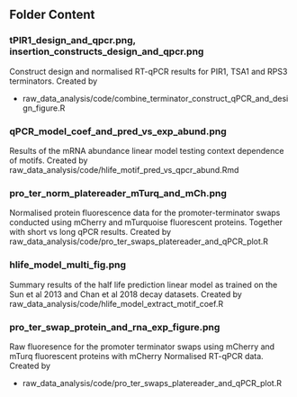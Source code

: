 ## Folder Content

### tPIR1_design_and_qpcr.png, insertion_constructs_design_and_qpcr.png
Construct design and normalised RT-qPCR results for PIR1, TSA1 and RPS3 terminators. Created by

- raw_data_analysis/code/combine_terminator_construct_qPCR_and_design_figure.R

### qPCR_model_coef_and_pred_vs_exp_abund.png
Results of the mRNA abundance linear model testing context dependence of motifs. Created by raw_data_analysis/code/hlife_motif_pred_vs_qpcr_abund.Rmd

### pro_ter_norm_platereader_mTurq_and_mCh.png
Normalised protein fluorescence data for the promoter-terminator swaps conducted using mCherry and mTurquoise fluorescent proteins. Together with short vs long qPCR results. Created by raw_data_analysis/code/pro_ter_swaps_platereader_and_qPCR_plot.R

### hlife_model_multi_fig.png
Summary results of the half life prediction linear model as trained on the Sun et al 2013 and Chan et al 2018 decay datasets. Created by raw_data_analysis/code/hlife_model_extract_motif_coef.R

### pro_ter_swap_protein_and_rna_exp_figure.png
Raw fluoresence for the promoter terminator swaps using mCherry and mTurq fluorescent proteins with mCherry Normalised RT-qPCR data. Created by
- raw_data_analysis/code/pro_ter_swaps_platereader_and_qPCR_plot.R
